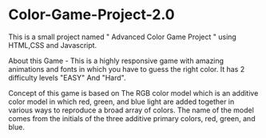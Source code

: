 # Color-Game-Project-2.0
This is a small project named " Advanced Color Game Project " using HTML,CSS and Javascript.

About this Game - This is a highly responsive game with amazing animations and fonts in which you have to guess the right color.
It has 2 difficulty levels "EASY" And "Hard".

Concept of this game is based on The RGB color model which is an additive color model in which red, green, and blue light are added together in various ways to reproduce a broad array of colors. The name of the model comes from the initials of the three additive primary colors, red, green, and blue.
